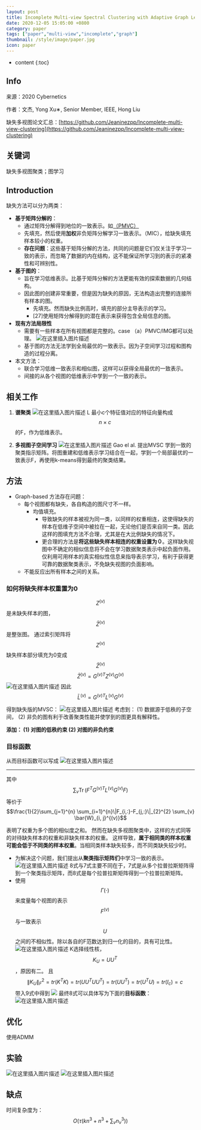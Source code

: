 ```yaml
---
layout: post
title: Incomplete Multi-view Spectral Clustering with Adaptive Graph Learning 论文
date: 2020-12-05 15:05:00 +0800
category: paper
tags: ["paper","multi-view","incomplete","graph"]
thumbnail: /style/image/paper.jpg
icon: paper
---
```



* content
{:toc}

## Info
来源：2020 Cybernetics

作者：文杰, Yong Xu∗, Senior Member, IEEE, Hong Liu

缺失多视图论文汇总：[https://github.com/Jeaninezpp/Incomplete-multi-view-clustering](https://github.com/Jeaninezpp/Incomplete-multi-view-clustering)

##  关键词
缺失多视图聚类；图学习

## Introduction
缺失方法可以分为两类：
- **基于矩阵分解的**：
	- 通过矩阵分解得到地位的一致表示。如[（PMVC）](https://blog.csdn.net/zpainter/article/details/106229861)
	- 先填充，然后使用**加权**非负矩阵分解学习一致表示。（MIC），给缺失填充样本较小的权重。
	- **存在问题**：这些基于矩阵分解的方法，共同的问题是它们仅关注于学习一致的表示，而忽略了数据的内在结构，这不能保证所学习到的表示的紧凑性和可辨别性。
- **基于图的**：
	- 旨在学习低维表示。比基于矩阵分解的方法更能有效的探索数据的几何结构。
	- 因此图的创建非常重要，但是因为缺失的原因，无法构造出完整的连接所有样本的图。
		- 先填充。然而缺失比例高时，填充的部分主导表示的学习。
		- [27]使用矩阵分解得到的潜在表示来获得包含全局信息的图。
- **现有方法局限性**
	- 需要有一些样本在所有视图都是完整的。case （a）PMVC/IMG都可以处理。
![在这里插入图片描述](https://img-blog.csdnimg.cn/20200612121833177.png)
	- 基于图的方法无法学到全局最优的一致表示。因为子空间学习过程和图构造的过程分离。
- 本文方法：
	- 联合学习低维一致表示和相似图，这样可以获得全局最优的一致表示。
	- 间接的从各个视图的低维表示中学到一个一致的表示。

## 相关工作
1. **谱聚类**
![在这里插入图片描述](https://img-blog.csdnimg.cn/20200612121042573.png)
L 最小c个特征值对应的特征向量构成$$n\times c$$的F，作为低维表示。

2. **多视图子空间学习**
![在这里插入图片描述](https://img-blog.csdnimg.cn/20200612121353144.png)
Gao el al. 提出MVSC 学到一致的聚类指示矩阵。将图重建和低维表示学习结合在一起，学到一个局部最优的一致表示F，再使用k-means得到最终的聚类结果。

## 方法
- Graph-based 方法存在问题：
	- 每个视图都有缺失，各自构造的图尺寸不一样。	
		- 均值填充。
			- 导致缺失的样本被视为同一类，以同样的权重相连，这使得缺失的样本在低维子空间中被拉在一起，无论他们是否来自同一类。因此这样的图填充方法不合理，尤其是在大比例缺失的情况下。
			- 更合理的方法是**将这些缺失样本相连的权重设置为０**。这样缺失视图中不确定的相似信息将不会在学习数据聚类表示中起负面作用。仅利用可用样本的真实相似性信息来指导表示学习，有利于获得更可靠的数据聚类表示，不免缺失视图的负面影响。
	- 不能反应出所有样本之间的关系。

### 如何将缺失样本权重置为0
$$Z^{(v)}$$是未缺失样本的图，$$\bar{Z}^{(v)}$$是整张图。
通过索引矩阵将$$Z^{(v)}$$缺失样本部分填充为0变成$$\bar{Z}^{(v)}$$
$$\bar{Z}^{(v)}={G^{(v)}}^T Z^{(v)} G^{(v)}$$
![在这里插入图片描述](https://img-blog.csdnimg.cn/20200612125343678.png)
因此$$\bar{L}^{(v)}={G^{(v)}}^T L^{(v)} G^{(v)}$$

得到缺失版的MVSC：
![在这里插入图片描述](https://img-blog.csdnimg.cn/20200612125022606.png)
考虑到：
(1) 数据源于低秩的子空间，
(2) 非负的图有利于改善聚类性能并使学到的图更具有解释性。

**添加：
(1) 对图的低秩约束
(2) 对图的非负约束**

### 目标函数
从而目标函数可以写成
![在这里插入图片描述](https://img-blog.csdnimg.cn/20200612130324546.png)

---
其中
$$\sum_{v} \operatorname{Tr}\left(F^{T} G^{(v) T} L^{(v)} G^{(v)} F\right)$$
等价于
$$\frac{1}{2}\sum_{j=1}^{n} \sum_{i=1}^{n}\|F_{i,:}-F_{j,:}\|_{2}^{2} \sum_{v} \bar{W}_{i, j}^{(v)}$$

表明了权重为多个图的相似度之和。
然而在缺失多视图聚类中，这样的方式同等的对待缺失样本的权重和非缺失样本的权重。
这样导致，**属于相同类的样本权重可能会低于不同类的样本权重**。当相同类样本缺失较多，而不同类缺失较少时。

- 为解决这个问题，我们提出从**聚类指示矩阵们**中学习一致的表示。
![在这里插入图片描述](https://img-blog.csdnimg.cn/20200612204850467.png)
8式与7式主要不同在于，7式是从多个拉普拉斯矩阵得到一个聚类指示矩阵，而8式是每个拉普拉斯矩阵得到一个拉普拉斯矩阵。
- 使用 $$\Gamma(\cdot)$$ 来度量每个视图的表示 $$F^{(v)}$$与一致表示 $$U$$ 之间的不相似性。除以各自的F范数达到归一化的目的，具有可比性。
![在这里插入图片描述](https://img-blog.csdnimg.cn/20200612205049154.png)
K选择线性核，$$K_U=UU^T$$，原因有二。
且
$$\left\|K_{U}\right\|_{F}^{2}=tr(K^TK)=tr(UU^TUU^T)=tr(UU^T)=tr(U^TU)=tr(I_c)=c$$
带入9式中得到
![](https://img-blog.csdnimg.cn/20200612225351298.png)
最终8式可以具体写为下面的**目标函数**：
![在这里插入图片描述](https://img-blog.csdnimg.cn/20200612225448376.png)


## 优化
使用ADMM

## 实验
![在这里插入图片描述](https://img-blog.csdnimg.cn/20200612232424100.png?x-oss-process=image/watermark,type_ZmFuZ3poZW5naGVpdGk,shadow_10,text_aHR0cHM6Ly9ibG9nLmNzZG4ubmV0L3pwYWludGVy,size_16,color_FFFFFF,t_70)
![在这里插入图片描述](https://img-blog.csdnimg.cn/2020061223315963.png?x-oss-process=image/watermark,type_ZmFuZ3poZW5naGVpdGk,shadow_10,text_aHR0cHM6Ly9ibG9nLmNzZG4ubmV0L3pwYWludGVy,size_16,color_FFFFFF,t_70)


## 缺点
时间复杂度为：$$O\left(\tau\left(k n^{3}+n^{3}+\sum_{v} n_{v}^{3}\right)\right)$$